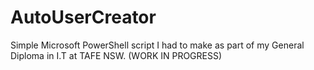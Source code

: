 # AutoUserCreator

Simple Microsoft PowerShell script I had to make as part of my General Diploma in I.T at TAFE NSW. (WORK IN PROGRESS)
